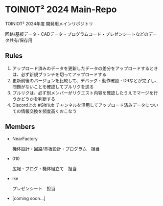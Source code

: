 # TOINIOT² 2024 Main-Repo

TOINIOT² 2024年度 開発用メインリポジトリ

回路/基板データ・CADデータ・プログラムコード・プレゼンシートなどのデータ共有/保存用



## Rules
1. アップロード済みのデータを更新したデータの差分をアップロードするときは、必ず新規ブランチを切ってアップロードする
2. 更新前後のバージョンを比較して、デバッグ・動作確認・DRなどが完了し、問題がないことを確認してプルリクを送る
3. プルリクは、必ず別メンバーがリクエスト内容を確認したうえでマージを行うかどうかを判断する
4. Discord上の _#GitHub_ チャンネルを活用してアップロード済みデータについての情報交換を頻度高くおこなう



## Members
* NearFactory

  機体設計・回路/基板設計・プログラム　担当
  
* 010

  広報・ブログ・機体組立て　担当

* ike

  プレゼンシート　担当
  
* [coming soon...]
